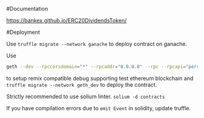 #Documentation

https://bankex.github.io/ERC20DividendsToken/


#Deployment

Use `truffle migrate --network ganache` to  deploy contract on ganache.

Use 
```bash
geth --dev --rpccorsdomain="*" --rpcaddr="0.0.0.0" --rpc --rpcapi="personal,eth,net,debug,web3,db,admin" --networkid 7555  --dev.period=1
```
to setup remix compatible debug supporting test ethereum blockchain and `truffle migrate --network geth_dev` to deploy the contract.


Strictly recommended to use solium linter. `solium -d contracts`

If you have compilation errors due to `emit Event` in solidity, update truffle.